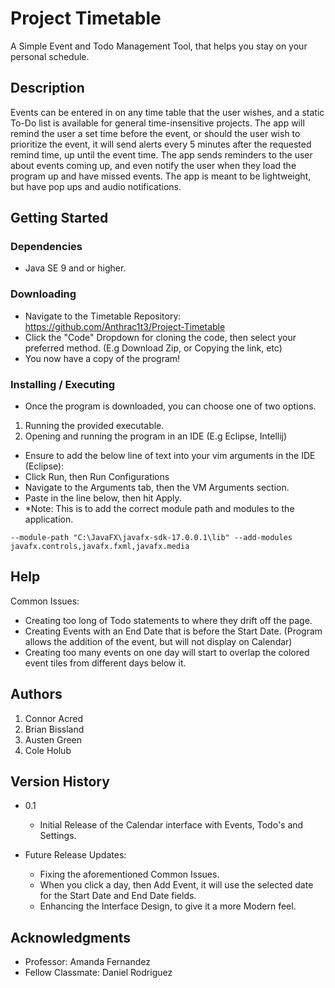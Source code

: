 # Project Timetable

A Simple Event and Todo Management Tool, that helps you stay on your personal schedule.

## Description

Events can be entered in on any time table that the user wishes, and a static To-Do list is available for general time-insensitive projects. The app will remind the user a set time before the event, or should the user wish to prioritize the event, it will send alerts every 5 minutes after the requested remind time, up until the event time. The app sends reminders to the user about events coming up, and even notify the user when they load the program up and have missed events. The app is meant to be lightweight, but have pop ups and audio notifications.

## Getting Started

### Dependencies

* Java SE 9 and or higher.


### Downloading

* Navigate to the Timetable Repository: https://github.com/Anthrac1t3/Project-Timetable
* Click the "Code" Dropdown for cloning the code, then select your preferred method. (E.g Download Zip, or Copying the link, etc)
* You now have a copy of the program!


### Installing / Executing

* Once the program is downloaded, you can choose one of two options.
1. Running the provided executable.
2. Opening and running the program in an IDE (E.g Eclipse, Intellij)
* Ensure to add the below line of text into your vim arguments in the IDE (Eclipse):
* Click Run, then Run Configurations
* Navigate to the Arguments tab, then the VM Arguments section.
* Paste in the line below, then hit Apply.
* *Note: This is to add the correct module path and modules to the application.
```
--module-path "C:\JavaFX\javafx-sdk-17.0.0.1\lib" --add-modules javafx.controls,javafx.fxml,javafx.media
```


## Help

Common Issues:
* Creating too long of Todo statements to where they drift off the page.
* Creating Events with an End Date that is before the Start Date. (Program allows the addition of the event, but will not display on Calendar)
* Creating too many events on one day will start to overlap the colored event tiles from different days below it.


## Authors

1. Connor Acred
2. Brian Bissland
3. Austen Green
4. Cole Holub


## Version History

* 0.1
    * Initial Release of the Calendar interface with Events, Todo's and Settings.

* Future Release Updates:
   * Fixing the aforementioned Common Issues.
   * When you click a day, then Add Event, it will use the selected date for the Start Date and End Date fields.
   * Enhancing the Interface Design, to give it a more Modern feel.


## Acknowledgments

* Professor: Amanda Fernandez
* Fellow Classmate: Daniel Rodriguez
